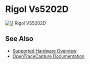 # Rigol Vs5202D

[![\1](../../assets/hardware/general/\2)](./File:Rigol_VS5202D.png.html)
[](./File:Rigol_VS5202D.png.html "Enlarge")
Rigol VS5202D

## See Also
- [Supported Hardware Overview](../supported-hardware.md)
- [OpenTraceCapture Documentation](../../opentracecapture/overview.md)
